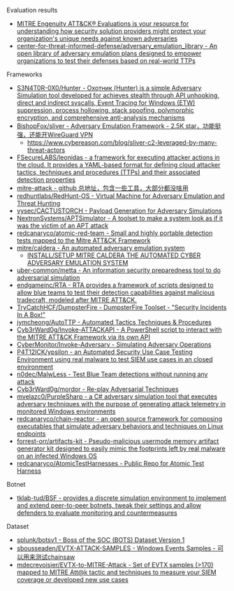 Evaluation results

* [MITRE Engenuity ATT&CK® Evaluations is your resource for understanding how security solution providers might protect your organization's unique needs against known adversaries](https://attackevals.mitre-engenuity.org/results/enterprise)
* [center-for-threat-informed-defense/adversary_emulation_library - An open library of adversary emulation plans designed to empower organizations to test their defenses based on real-world TTPs](https://github.com/center-for-threat-informed-defense/adversary_emulation_library)

Frameworks

* [S3N4T0R-0X0/Hunter - Охотник (Hunter) is a simple Adversary Simulation tool developed for achieves stealth through API unhooking, direct and indirect syscalls, Event Tracing for Windows (ETW) suppression, process hollowing, stack spoofing, polymorphic encryption, and comprehensive anti-analysis mechanisms](https://github.com/S3N4T0R-0X0/Hunter)
* [BishopFox/sliver - Adversary Emulation Framework - 2.5K star，功能挺强，还能开WireGuard VPN](https://github.com/BishopFox/sliver)
  * https://www.cybereason.com/blog/sliver-c2-leveraged-by-many-threat-actors
* [FSecureLABS/leonidas - a framework for executing attacker actions in the cloud. It provides a YAML-based format for defining cloud attacker tactics, techniques and procedures (TTPs) and their associated detection properties](https://github.com/FSecureLABS/leonidas)
* [mitre-attack - github 总地址，包含一些工具，大部分都没啥用](https://github.com/mitre-attack)
* [redhuntlabs/RedHunt-OS - Virtual Machine for Adversary Emulation and Threat Hunting](https://github.com/redhuntlabs/RedHunt-OS)
* [vysec/CACTUSTORCH - Payload Generation for Adversary Simulations](https://github.com/vysec/CACTUSTORCH)
* [NextronSystems/APTSimulator - A toolset to make a system look as if it was the victim of an APT attack](https://github.com/NextronSystems/APTSimulator)
* [redcanaryco/atomic-red-team - Small and highly portable detection tests mapped to the Mitre ATT&CK Framework](https://github.com/redcanaryco/atomic-red-team)
* [mitre/caldera - An automated adversary emulation system](https://github.com/mitre/caldera)
   * [INSTALL/SETUP MITRE CALDERA THE AUTOMATED CYBER ADVERSARY EMULATION SYSTEM](https://holdmybeersecurity.com/2018/01/13/install-setup-mitre-caldera-the-automated-cyber-adversary-emulation-system/)
* [uber-common/metta - An information security preparedness tool to do adversarial simulation](https://github.com/uber-common/metta)
* [endgameinc/RTA - RTA provides a framework of scripts designed to allow blue teams to test their detection capabilities against malicious tradecraft, modeled after MITRE ATT&CK.](https://github.com/endgameinc/RTA)
* [TryCatchHCF/DumpsterFire - DumpsterFire Toolset - "Security Incidents In A Box!"](https://github.com/TryCatchHCF/DumpsterFire)
* [jymcheong/AutoTTP - Automated Tactics Techniques & Procedures](https://github.com/jymcheong/AutoTTP)
* [Cyb3rWard0g/Invoke-ATTACKAPI - A PowerShell script to interact with the MITRE ATT&CK Framework via its own API](https://github.com/Cyb3rWard0g/Invoke-ATTACKAPI)
* [CyberMonitor/Invoke-Adversary - Simulating Adversary Operations](https://github.com/CyberMonitor/Invoke-Adversary)
* [P4T12ICK/ypsilon - an Automated Security Use Case Testing Environment using real malware to test SIEM use cases in an closed environment](https://github.com/P4T12ICK/ypsilon)
* [n0dec/MalwLess - Test Blue Team detections without running any attack](https://github.com/n0dec/MalwLess)
* [Cyb3rWard0g/mordor - Re-play Adversarial Techniques](https://github.com/Cyb3rWard0g/mordor)
* [mvelazc0/PurpleSharp - a C# adversary simulation tool that executes adversary techniques with the purpose of generating attack telemetry in monitored Windows environments](https://github.com/mvelazc0/PurpleSharp)
* [redcanaryco/chain-reactor - an open source framework for composing executables that simulate adversary behaviors and techniques on Linux endpoints](https://github.com/redcanaryco/chain-reactor)
* [forrest-orr/artifacts-kit - Pseudo-malicious usermode memory artifact generator kit designed to easily mimic the footprints left by real malware on an infected Windows OS](https://github.com/forrest-orr/artifacts-kit)
* [redcanaryco/AtomicTestHarnesses - Public Repo for Atomic Test Harness](https://github.com/redcanaryco/AtomicTestHarnesses)

Botnet

* [tklab-tud/BSF - provides a discrete simulation environment to implement and extend peer-to-peer botnets, tweak their settings and allow defenders to evaluate monitoring and countermeasures](https://github.com/tklab-tud/BSF)

Dataset

* [splunk/botsv1 - Boss of the SOC (BOTS) Dataset Version 1](https://github.com/splunk/botsv1)
* [sbousseaden/EVTX-ATTACK-SAMPLES - Windows Events Samples - 可以用来测试chainsaw](https://github.com/sbousseaden/EVTX-ATTACK-SAMPLES)
* [mdecrevoisier/EVTX-to-MITRE-Attack - Set of EVTX samples (>170) mapped to MITRE Att@k tactic and techniques to measure your SIEM coverage or developed new use cases](https://github.com/mdecrevoisier/EVTX-to-MITRE-Attack)
